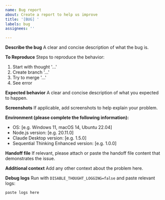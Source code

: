 ```yaml
---
name: Bug report
about: Create a report to help us improve
title: '[BUG] '
labels: bug
assignees: ''

---
```


**Describe the bug**
A clear and concise description of what the bug is.

**To Reproduce**
Steps to reproduce the behavior:
1. Start with thought '...'
2. Create branch '...'
3. Try to merge '...'
4. See error

**Expected behavior**
A clear and concise description of what you expected to happen.

**Screenshots**
If applicable, add screenshots to help explain your problem.

**Environment (please complete the following information):**
 - OS: [e.g. Windows 11, macOS 14, Ubuntu 22.04]
 - Node.js version: [e.g. 20.11.0]
 - Claude Desktop version: [e.g. 1.5.0]
 - Sequential Thinking Enhanced version: [e.g. 1.0.0]

**Handoff file**
If relevant, please attach or paste the handoff file content that demonstrates the issue.

**Additional context**
Add any other context about the problem here.

**Debug logs**
Run with `DISABLE_THOUGHT_LOGGING=false` and paste relevant logs:
```
paste logs here
```
